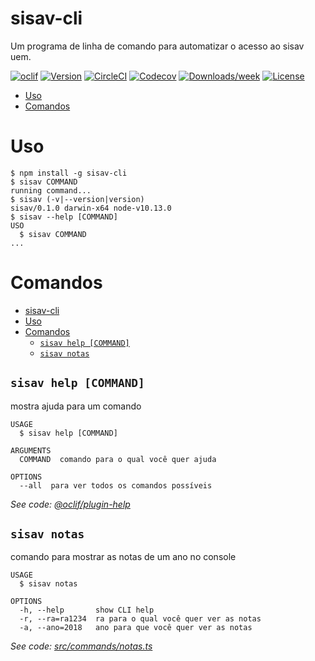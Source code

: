 # sisav-cli

Um programa de linha de comando para automatizar o acesso ao sisav uem.

[![oclif](https://img.shields.io/badge/cli-oclif-brightgreen.svg)](https://oclif.io)
[![Version](https://img.shields.io/npm/v/sisav.svg)](https://npmjs.org/package/sisav)
[![CircleCI](https://circleci.com/gh/thefrontendwizard/sisav-cli/tree/master.svg?style=shield)](https://circleci.com/gh/thefrontendwizard/sisav-cli/tree/master)
[![Codecov](https://codecov.io/gh/thefrontendwizard/sisav-cli/branch/master/graph/badge.svg)](https://codecov.io/gh/thefrontendwizard/sisav-cli)
[![Downloads/week](https://img.shields.io/npm/dw/sisav.svg)](https://npmjs.org/package/sisav)
[![License](https://img.shields.io/npm/l/sisav.svg)](https://github.com/thefrontendwizard/sisav-cli/blob/master/package.json)

<!-- toc -->

- [Uso](#uso)
- [Comandos](#comandos)
  <!-- tocstop -->

# Uso

<!-- usage -->

```sh-session
$ npm install -g sisav-cli
$ sisav COMMAND
running command...
$ sisav (-v|--version|version)
sisav/0.1.0 darwin-x64 node-v10.13.0
$ sisav --help [COMMAND]
USO
  $ sisav COMMAND
...
```

<!-- usagestop -->

# Comandos

<!-- commands -->

- [sisav-cli](#sisav-cli)
- [Uso](#uso)
- [Comandos](#comandos)
  - [`sisav help [COMMAND]`](#sisav-help-command)
  - [`sisav notas`](#sisav-notas)

## `sisav help [COMMAND]`

mostra ajuda para um comando

```
USAGE
  $ sisav help [COMMAND]

ARGUMENTS
  COMMAND  comando para o qual você quer ajuda

OPTIONS
  --all  para ver todos os comandos possíveis
```

_See code: [@oclif/plugin-help](https://github.com/oclif/plugin-help/blob/v2.1.4/src/commands/help.ts)_

## `sisav notas`

comando para mostrar as notas de um ano no console

```
USAGE
  $ sisav notas

OPTIONS
  -h, --help       show CLI help
  -r, --ra=ra1234  ra para o qual você quer ver as notas
  -a, --ano=2018   ano para que você quer ver as notas
```

_See code: [src/commands/notas.ts](https://github.com/thefrontendwizard/sisav-cli/blob/v0.0.0/src/commands/notas.ts)_

<!-- commandsstop -->

